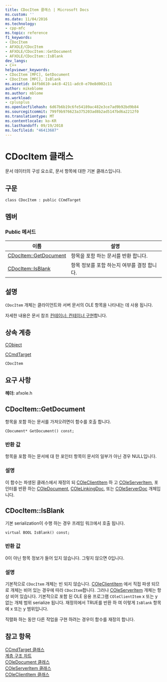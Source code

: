 ```yaml
---
title: CDocItem 클래스 | Microsoft Docs
ms.custom: ''
ms.date: 11/04/2016
ms.technology:
- cpp-mfc
ms.topic: reference
f1_keywords:
- CDocItem
- AFXOLE/CDocItem
- AFXOLE/CDocItem::GetDocument
- AFXOLE/CDocItem::IsBlank
dev_langs:
- C++
helpviewer_keywords:
- CDocItem [MFC], GetDocument
- CDocItem [MFC], IsBlank
ms.assetid: 84fb8610-a4c8-4211-adc0-e70e8d002c11
author: mikeblome
ms.author: mblome
ms.workload:
- cplusplus
ms.openlocfilehash: 6d67b6b19c6fe54189ac482e3ce7ad9b92bd9b84
ms.sourcegitcommit: 799f9b976623a375203ad8b2ad5147bd6a2212f0
ms.translationtype: MT
ms.contentlocale: ko-KR
ms.lasthandoff: 09/19/2018
ms.locfileid: "46413687"
---
```

# <a name="cdocitem-class"></a>CDocItem 클래스

문서 데이터의 구성 요소로, 문서 항목에 대한 기본 클래스입니다.

## <a name="syntax"></a>구문

```
class CDocItem : public CCmdTarget
```

## <a name="members"></a>멤버

### <a name="public-methods"></a>Public 메서드

|이름|설명|
|----------|-----------------|
|[CDocItem::GetDocument](#getdocument)|항목을 포함 하는 문서를 반환 합니다.|
|[CDocItem::IsBlank](#isblank)|항목 정보를 포함 하는지 여부를 결정 합니다.|

## <a name="remarks"></a>설명

`CDocItem` 개체는 클라이언트와 서버 문서의 OLE 항목을 나타내는 데 사용 됩니다.

자세한 내용은 문서 참조 [컨테이너: 컨테이너 구현](../../mfc/containers-implementing-a-container.md)합니다.

## <a name="inheritance-hierarchy"></a>상속 계층

[CObject](../../mfc/reference/cobject-class.md)

[CCmdTarget](../../mfc/reference/ccmdtarget-class.md)

`CDocItem`

## <a name="requirements"></a>요구 사항

**헤더:** afxole.h

##  <a name="getdocument"></a>  CDocItem::GetDocument

항목을 포함 하는 문서를 가져오려면이 함수를 호출 합니다.

```
CDocument* GetDocument() const;
```

### <a name="return-value"></a>반환 값

항목을 포함 하는 문서에 대 한 포인터 항목이 문서의 일부가 아닌 경우 NULL입니다.

### <a name="remarks"></a>설명

이 함수는 파생된 클래스에서 재정의 되 [COleClientItem](../../mfc/reference/coleclientitem-class.md) 하 고 [COleServerItem](../../mfc/reference/coleserveritem-class.md), 포인터를 반환 하는 [COleDocument](../../mfc/reference/coledocument-class.md), [ COleLinkingDoc](../../mfc/reference/colelinkingdoc-class.md), 또는 [COleServerDoc](../../mfc/reference/coleserverdoc-class.md) 개체입니다.

##  <a name="isblank"></a>  CDocItem::IsBlank

기본 serialization이 수행 하는 경우 프레임 워크에서 호출 됩니다.

```
virtual BOOL IsBlank() const;
```

### <a name="return-value"></a>반환 값

0이 아닌 항목 정보가 들어 있지 않습니다. 그렇지 않으면 0입니다.

### <a name="remarks"></a>설명

기본적으로 `CDocItem` 개체는 빈 되지 않습니다. [COleClientItem](../../mfc/reference/coleclientitem-class.md) 에서 직접 파생 되므로 개체는 비어 있는 경우에 따라 `CDocItem`합니다. 그러나 [COleServerItem](../../mfc/reference/coleserveritem-class.md) 개체는 항상 비어 있습니다. 기본적으로 포함 된 OLE 응용 프로그램 `COleClientItem` x 또는 y 없는 개체 범위 serialize 됩니다. 재정의에서 TRUE를 반환 하 여 이렇게 `IsBlank` 항목에 x 또는 y 범위입니다.

직렬화 하는 동안 다른 작업을 구현 하려는 경우이 함수를 재정의 합니다.

## <a name="see-also"></a>참고 항목

[CCmdTarget 클래스](../../mfc/reference/ccmdtarget-class.md)<br/>
[계층 구조 차트](../../mfc/hierarchy-chart.md)<br/>
[COleDocument 클래스](../../mfc/reference/coledocument-class.md)<br/>
[COleServerItem 클래스](../../mfc/reference/coleserveritem-class.md)<br/>
[COleClientItem 클래스](../../mfc/reference/coleclientitem-class.md)
